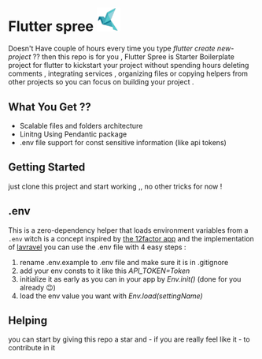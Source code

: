 # Flutter spree <img src="android\app\src\main\res\mipmap-hdpi\ic_launcher.png" style="zoom:67%;" />
Doesn't Have couple of hours every time you type *flutter create new-project* ?? then this repo is for you ,
 Flutter Spree is Starter Boilerplate project for flutter to kickstart your project without spending hours deleting comments , integrating services , organizing files  or copying helpers from other projects so you can focus on building your project .

## What You Get ??

- Scalable files and folders architecture 
- Linitng Using Pendantic package 
- .env file support for const sensitive information (like api tokens)



## Getting Started

just clone this project and start working ,, no other tricks for now ! 



## .env

This is a zero-dependency helper that loads environment variables from a `.env` 
witch is a concept inspired by [the 12factor app](https://12factor.net/config)  and the implementation of [lavravel](https://laravel.com/) 
you can use the .env file with 4 easy steps :

1. rename .env.example to .env file and make sure it is in .gitignore
2. add your env consts to it like this *API_TOKEN=Token* 
3. initialize it as early as you can in your app by *Env.init()* (done for you already 😉)
4. load the env value you want with *Env.load(settingName)*

## Helping

you can start by giving this repo a star  and - if you are really feel like it - to contribute in it 